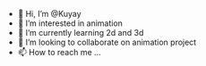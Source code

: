 - 👋 Hi, I’m @Kuyay
- 👀 I’m interested in animation
- 🌱 I’m currently learning 2d and 3d
- 💞️ I’m looking to collaborate on animation project
- 📫 How to reach me ...

<!---
Kuyay/Kuyay is a ✨ special ✨ repository because its `README.md` (this file) appears on your GitHub profile.
You can click the Preview link to take a look at your changes.
--->

